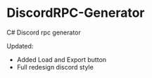 # DiscordRPC-Generator
C# Discord rpc generator

Updated:
* Added Load and Export button
* Full redesign discord style
